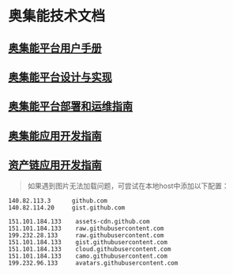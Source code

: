 # 奥集能技术文档

## [奥集能平台用户手册](./奥集能平台用户手册/readme.md)

## [奥集能平台设计与实现](./奥集能平台设计与实现/readme.md)

## [奥集能平台部署和运维指南](./奥集能平台部署和运维指南/readme.md)

## [奥集能应用开发指南](./奥集能应用开发指南/readme.md)

## [资产链应用开发指南](./资产链应用开发指南/readme.md)

> 如果遇到图片无法加载问题，可尝试在本地host中添加以下配置：
````
140.82.113.3      github.com
140.82.114.20     gist.github.com
 
151.101.184.133    assets-cdn.github.com
151.101.184.133    raw.githubusercontent.com
199.232.28.133     raw.githubusercontent.com 
151.101.184.133    gist.githubusercontent.com
151.101.184.133    cloud.githubusercontent.com
151.101.184.133    camo.githubusercontent.com
199.232.96.133     avatars.githubusercontent.com
````